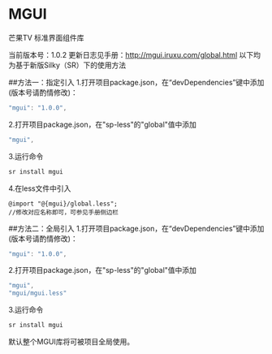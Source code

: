# MGUI
芒果TV 标准界面组件库

当前版本号：1.0.2
更新日志见手册：<http://mgui.iruxu.com/global.html>
以下均为基于新版Silky（SR）下的使用方法

##方法一：指定引入
1.打开项目package.json，在“devDependencies”键中添加(版本号请酌情修改)：
```javascript
"mgui": "1.0.0",
```
2.打开项目package.json，在"sp-less"的"global"值中添加
```javascript
"mgui",
```
3.运行命令
```javascript
sr install mgui
```
4.在less文件中引入
```less
@import "@{mgui}/global.less";
//修改对应名称即可，可参见手册侧边栏
```

##方法二：全局引入
1.打开项目package.json，在“devDependencies”键中添加(版本号请酌情修改)：
```javascript
"mgui": "1.0.0",
```
2.打开项目package.json，在"sp-less"的"global"值中添加
```javascript
"mgui",
"mgui/mgui.less"
```
3.运行命令
```javascript
sr install mgui
```
默认整个MGUI库将可被项目全局使用。

